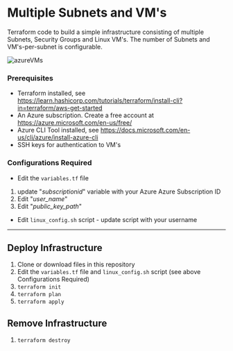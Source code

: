 # Multiple Subnets and VM's #  
Terraform code to build a simple infrastructure consisting of multiple Subnets, Security Groups and Linux VM's. The number of Subnets and VM's-per-subnet is configurable.  

![azureVMs](https://user-images.githubusercontent.com/15988353/127638712-3c9e78ff-c96a-4e08-84f6-914264eddc6a.png)

### Prerequisites ###

* Terraform installed, see https://learn.hashicorp.com/tutorials/terraform/install-cli?in=terraform/aws-get-started  
* An Azure subscription. Create a free account at https://azure.microsoft.com/en-us/free/
* Azure CLI Tool installed, see https://docs.microsoft.com/en-us/cli/azure/install-azure-cli  
* SSH keys for authentication to VM's

### Configurations Required ###
* Edit the ```variables.tf``` file  
 1. update "*subscriptionid*" variable with your Azure Azure Subscription ID
 2. Edit "*user_name*"
 3. Edit "*public_key_path*"
* Edit ```linux_config.sh``` script - update script with your username 

- - -  
## Deploy Infrastructure ##

1. Clone or download files in this repository
2. Edit the ```variables.tf``` file and ```linux_config.sh``` script (see above Configurations Required)
3. ```terraform init```
4. ```terraform plan```
5. ```terraform apply```

## Remove Infrastructure ##
1. ```terraform destroy```
